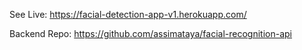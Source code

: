 See Live: https://facial-detection-app-v1.herokuapp.com/

Backend Repo: https://github.com/assimataya/facial-recognition-api
